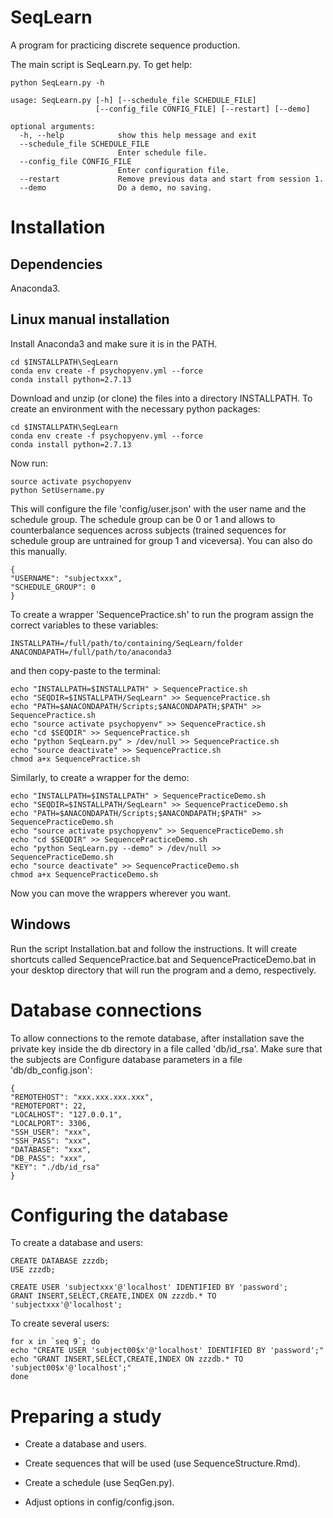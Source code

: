 
# SeqLearn

A program for practicing discrete sequence production.

The main script is SeqLearn.py. To get help:


```
python SeqLearn.py -h

usage: SeqLearn.py [-h] [--schedule_file SCHEDULE_FILE]
                   [--config_file CONFIG_FILE] [--restart] [--demo]

optional arguments:
  -h, --help            show this help message and exit
  --schedule_file SCHEDULE_FILE
                        Enter schedule file.
  --config_file CONFIG_FILE
                        Enter configuration file.
  --restart             Remove previous data and start from session 1.
  --demo                Do a demo, no saving.
```


# Installation

## Dependencies 

Anaconda3.

## Linux manual installation

Install Anaconda3 and make sure it is in the PATH.

```
cd $INSTALLPATH\SeqLearn
conda env create -f psychopyenv.yml --force
conda install python=2.7.13
```


Download and unzip (or clone) the files into a directory INSTALLPATH. To create an environment with the necessary python packages:

```
cd $INSTALLPATH\SeqLearn
conda env create -f psychopyenv.yml --force
conda install python=2.7.13
```

Now run:
```
source activate psychopyenv
python SetUsername.py
```

This will configure the file 'config/user.json' with the user name and the schedule group. 
The schedule group can be 0 or 1 and allows to counterbalance sequences across subjects 
(trained sequences for schedule group are untrained for group 1 and viceversa). 
You can also do this manually.

```
{
"USERNAME": "subjectxxx", 
"SCHEDULE_GROUP": 0
}
```


To create a wrapper 'SequencePractice.sh' to run the program assign the correct variables to these variables: 

``` 
INSTALLPATH=/full/path/to/containing/SeqLearn/folder
ANACONDAPATH=/full/path/to/anaconda3
``` 

and then copy-paste to the terminal:

``` 
echo "INSTALLPATH=$INSTALLPATH" > SequencePractice.sh
echo "SEQDIR=$INSTALLPATH/SeqLearn" >> SequencePractice.sh
echo "PATH=$ANACONDAPATH/Scripts;$ANACONDAPATH;$PATH" >> SequencePractice.sh
echo "source activate psychopyenv" >> SequencePractice.sh
echo "cd $SEQDIR" >> SequencePractice.sh
echo "python SeqLearn.py" > /dev/null >> SequencePractice.sh
echo "source deactivate" >> SequencePractice.sh
chmod a+x SequencePractice.sh
```

Similarly, to create a wrapper for the demo:
``` 
echo "INSTALLPATH=$INSTALLPATH" > SequencePracticeDemo.sh
echo "SEQDIR=$INSTALLPATH/SeqLearn" >> SequencePracticeDemo.sh
echo "PATH=$ANACONDAPATH/Scripts;$ANACONDAPATH;$PATH" >> SequencePracticeDemo.sh
echo "source activate psychopyenv" >> SequencePracticeDemo.sh
echo "cd $SEQDIR" >> SequencePracticeDemo.sh
echo "python SeqLearn.py --demo" > /dev/null >> SequencePracticeDemo.sh
echo "source deactivate" >> SequencePracticeDemo.sh
chmod a+x SequencePracticeDemo.sh
```

Now you can move the wrappers wherever you want. 

## Windows
Run the script Installation.bat and follow the instructions. 
It will create shortcuts called SequencePractice.bat and SequencePracticeDemo.bat in your desktop directory that will run the program and a demo, respectively.  


# Database connections
To allow connections to the remote database, after installation save the private key inside the db directory in a file called 'db/id_rsa'.
Make sure that the subjects are 
Configure database parameters in a file 'db/db_config.json':

```
{
"REMOTEHOST": "xxx.xxx.xxx.xxx",
"REMOTEPORT": 22,
"LOCALHOST": "127.0.0.1",
"LOCALPORT": 3306,
"SSH_USER": "xxx",
"SSH_PASS": "xxx",
"DATABASE": "xxx",
"DB_PASS": "xxx",
"KEY": "./db/id_rsa"
}
```

# Configuring the database

To create a database and users: 

```
CREATE DATABASE zzzdb;
USE zzzdb;

CREATE USER 'subjectxxx'@'localhost' IDENTIFIED BY 'password';
GRANT INSERT,SELECT,CREATE,INDEX ON zzzdb.* TO 'subjectxxx'@'localhost';
```

To create several users:
```
for x in `seq 9`; do 
echo "CREATE USER 'subject00$x'@'localhost' IDENTIFIED BY 'password';"
echo "GRANT INSERT,SELECT,CREATE,INDEX ON zzzdb.* TO 'subject00$x'@'localhost';"
done
```

# Preparing a study

- Create a database and users.

- Create sequences that will be used (use SequenceStructure.Rmd).

- Create a schedule (use SeqGen.py).

- Adjust options in config/config.json.
